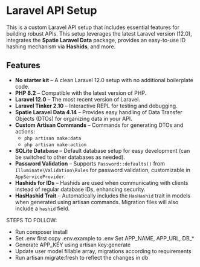 # Laravel API Setup

This is a custom Laravel API setup that includes essential features for building robust APIs. This setup leverages the latest Laravel version (12.0), integrates the **Spatie Laravel Data** package, provides an easy-to-use ID hashing mechanism via **Hashids**, and more.

## Features

- **No starter kit** – A clean Laravel 12.0 setup with no additional boilerplate code.
- **PHP 8.2** – Compatible with the latest version of PHP.
- **Laravel 12.0** – The most recent version of Laravel.
- **Laravel Tinker 2.10** – Interactive REPL for testing and debugging.
- **Spatie Laravel Data 4.14** – Provides easy handling of Data Transfer Objects (DTOs) for organizing data in your API.
- **Custom Artisan Commands** – Commands for generating DTOs and actions:
  - `php artisan make:data`
  - `php artisan make:action`
- **SQLite Database** – Default database setup for easy development (can be switched to other databases as needed).
- **Password Validation** – Supports `Password::defaults()` from `Illuminate\Validation\Rules` for password validation, customizable in `AppServiceProvider`.
- **Hashids for IDs** – Hashids are used when communicating with clients instead of regular database IDs, enhancing security.
- **HasHashid Trait** – Automatically includes the `HasHashid` trait in models when generated using artisan commands. Migration files will also include a `hashid` field.

STEPS TO FOLLOW:

- Run composer install
- Set .env
	first copy .env.example to .env
	Set APP_NAME, APP_URL, DB_*
- Generate APP_KEY using artisan key:generate
- Update user model
	fillable array, migrations according to requirements
- Run artisan migrate:fresh to reflect the changes in db

